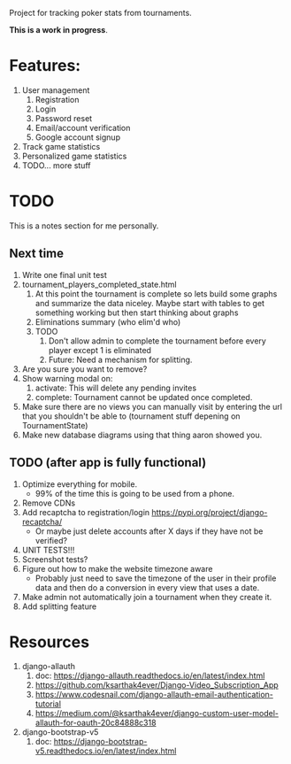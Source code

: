 Project for tracking poker stats from tournaments. 

**This is a work in progress**.

# Features:
1. User management
	1. Registration
	1. Login
	1. Password reset
	1. Email/account verification
	1. Google account signup
1. Track game statistics
1. Personalized game statistics
1. TODO... more stuff


# TODO
This is a notes section for me personally.

## Next time
1. Write one final unit test
1. tournament_players_completed_state.html
	1. At this point the tournament is complete so lets build some graphs and summarize the data niceley. Maybe start with tables to get something working but then start thinking about graphs
	1. Eliminations summary (who elim'd who)
	1. TODO
		1. Don't allow admin to complete the tournament before every player except 1 is eliminated
		1. Future: Need a mechanism for splitting. 
1. Are you sure you want to remove?
1. Show warning modal on:
	1. activate: This will delete any pending invites
	1. complete: Tournament cannot be updated once completed.
1. Make sure there are no views you can manually visit by entering the url that you shouldn't be able to (tournament stuff depening on TournamentState)
1. Make new database diagrams using that thing aaron showed you.


## TODO (after app is fully functional)
1. Optimize everything for mobile. 
	- 99% of the time this is going to be used from a phone.
1. Remove CDNs
1. Add recaptcha to registration/login https://pypi.org/project/django-recaptcha/
	- Or maybe just delete accounts after X days if they have not be verified?
1. UNIT TESTS!!!
1. Screenshot tests?
1. Figure out how to make the website timezone aware
	- Probably just need to save the timezone of the user in their profile data and then do a conversion in every view that uses a date.
1. Make admin not automatically join a tournament when they create it.
1. Add splitting feature

# Resources
1. django-allauth
	1. doc: https://django-allauth.readthedocs.io/en/latest/index.html
	1. https://github.com/ksarthak4ever/Django-Video_Subscription_App
	1. https://www.codesnail.com/django-allauth-email-authentication-tutorial
	1. https://medium.com/@ksarthak4ever/django-custom-user-model-allauth-for-oauth-20c84888c318
1. django-bootstrap-v5
	1. doc: https://django-bootstrap-v5.readthedocs.io/en/latest/index.html






